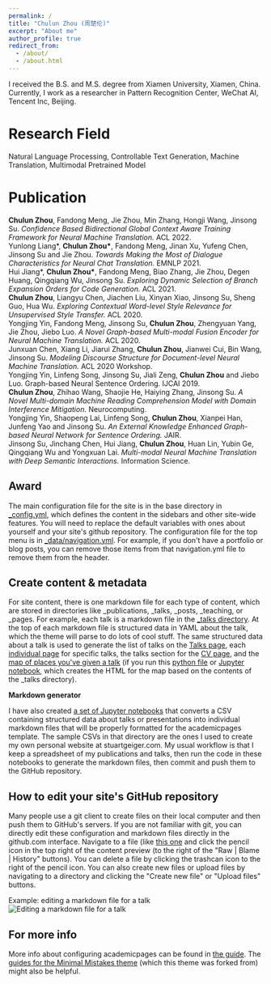 ```yaml
---
permalink: /
title: "Chulun Zhou (周楚伦)"
excerpt: "About me"
author_profile: true
redirect_from: 
  - /about/
  - /about.html
---
```


I received the B.S. and M.S. degree from Xiamen University, Xiamen, China. Currently, I work as a researcher in Pattern Recognition Center, WeChat AI, Tencent Inc, Beijing.

Research Field
======
Natural Language Processing, Controllable Text Generation, Machine Translation, Multimodal Pretrained Model

Publication
======
**Chulun Zhou**, Fandong Meng, Jie Zhou, Min Zhang, Hongji Wang, Jinsong Su. *Confidence Based Bidirectional Global Context Aware Training Framework for Neural Machine Translation.* ACL 2022. <br>
Yunlong Liang\*, __Chulun Zhou\*__, Fandong Meng, Jinan Xu, Yufeng Chen, Jinsong Su and Jie Zhou. *Towards Making the Most of Dialogue Characteristics for Neural Chat Translation.* EMNLP 2021. <br>
Hui Jiang\*, __Chulun Zhou\*__, Fandong Meng, Biao Zhang, Jie Zhou, Degen Huang, Qingqiang Wu, Jinsong Su. *Exploring Dynamic Selection of Branch Expansion Orders for Code Generation.* ACL 2021. <br>
**Chulun Zhou**, Liangyu Chen, Jiachen Liu, Xinyan Xiao, Jinsong Su, Sheng Guo, Hua Wu. *Exploring Contextual Word-level Style Relevance for Unsupervised Style Transfer.* ACL 2020. <br>
Yongjing Yin, Fandong Meng, Jinsong Su, **Chulun Zhou**, Zhengyuan Yang, Jie Zhou, Jiebo Luo. *A Novel Graph-based Multi-modal Fusion Encoder for Neural Machine Translation.* ACL 2020. <br>
Junxuan Chen, Xiang Li, Jiarui Zhang, **Chulun Zhou**, Jianwei Cui, Bin Wang, Jinsong Su. *Modeling Discourse Structure for Document-level Neural Machine Translation.* ACL 2020 Workshop. <br>
Yongjing Yin, Linfeng Song, Jinsong Su, Jiali Zeng, **Chulun Zhou** and Jiebo Luo. Graph-based Neural Sentence Ordering. IJCAI 2019. <br>
**Chulun Zhou**, Zhihao Wang, Shaojie He, Haiying Zhang, Jinsong Su. *A Novel Multi-domain Machine Reading Comprehension Model with Domain Interference Mitigation.* Neurocomputing. <br>
Yongjing Yin, Shaopeng Lai, Linfeng Song, **Chulun Zhou**, Xianpei Han, Junfeng Yao and Jinsong Su. *An External Knowledge Enhanced Graph-based Neural Network for Sentence Ordering.* JAIR. <br>
Jinsong Su, Jinchang Chen, Hui Jiang, **Chulun Zhou**, Huan Lin, Yubin Ge, Qingqiang Wu and Yongxuan Lai. *Multi-modal Neural Machine Translation with Deep Semantic Interactions.* Information Science. <br>

Award
------
The main configuration file for the site is in the base directory in [_config.yml](https://github.com/academicpages/academicpages.github.io/blob/master/_config.yml), which defines the content in the sidebars and other site-wide features. You will need to replace the default variables with ones about yourself and your site's github repository. The configuration file for the top menu is in [_data/navigation.yml](https://github.com/academicpages/academicpages.github.io/blob/master/_data/navigation.yml). For example, if you don't have a portfolio or blog posts, you can remove those items from that navigation.yml file to remove them from the header. 

Create content & metadata
------
For site content, there is one markdown file for each type of content, which are stored in directories like _publications, _talks, _posts, _teaching, or _pages. For example, each talk is a markdown file in the [_talks directory](https://github.com/academicpages/academicpages.github.io/tree/master/_talks). At the top of each markdown file is structured data in YAML about the talk, which the theme will parse to do lots of cool stuff. The same structured data about a talk is used to generate the list of talks on the [Talks page](https://academicpages.github.io/talks), each [individual page](https://academicpages.github.io/talks/2012-03-01-talk-1) for specific talks, the talks section for the [CV page](https://academicpages.github.io/cv), and the [map of places you've given a talk](https://academicpages.github.io/talkmap.html) (if you run this [python file](https://github.com/academicpages/academicpages.github.io/blob/master/talkmap.py) or [Jupyter notebook](https://github.com/academicpages/academicpages.github.io/blob/master/talkmap.ipynb), which creates the HTML for the map based on the contents of the _talks directory).

**Markdown generator**

I have also created [a set of Jupyter notebooks](https://github.com/academicpages/academicpages.github.io/tree/master/markdown_generator
) that converts a CSV containing structured data about talks or presentations into individual markdown files that will be properly formatted for the academicpages template. The sample CSVs in that directory are the ones I used to create my own personal website at stuartgeiger.com. My usual workflow is that I keep a spreadsheet of my publications and talks, then run the code in these notebooks to generate the markdown files, then commit and push them to the GitHub repository.

How to edit your site's GitHub repository
------
Many people use a git client to create files on their local computer and then push them to GitHub's servers. If you are not familiar with git, you can directly edit these configuration and markdown files directly in the github.com interface. Navigate to a file (like [this one](https://github.com/academicpages/academicpages.github.io/blob/master/_talks/2012-03-01-talk-1.md) and click the pencil icon in the top right of the content preview (to the right of the "Raw | Blame | History" buttons). You can delete a file by clicking the trashcan icon to the right of the pencil icon. You can also create new files or upload files by navigating to a directory and clicking the "Create new file" or "Upload files" buttons. 

Example: editing a markdown file for a talk
![Editing a markdown file for a talk](/images/editing-talk.png)

For more info
------
More info about configuring academicpages can be found in [the guide](https://academicpages.github.io/markdown/). The [guides for the Minimal Mistakes theme](https://mmistakes.github.io/minimal-mistakes/docs/configuration/) (which this theme was forked from) might also be helpful.
